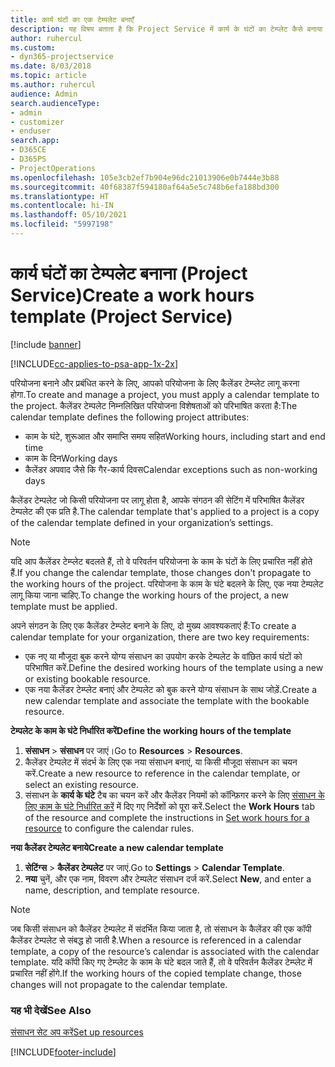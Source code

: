 ```yaml
---
title: कार्य घंटों का एक टेम्पलेट बनाएँ
description: यह विषय बताता है कि Project Service में कार्य के घंटों का टेम्प्लेट कैसे बनाया जाए.
author: ruhercul
ms.custom:
- dyn365-projectservice
ms.date: 8/03/2018
ms.topic: article
ms.author: ruhercul
audience: Admin
search.audienceType:
- admin
- customizer
- enduser
search.app:
- D365CE
- D365PS
- ProjectOperations
ms.openlocfilehash: 105e3cb2ef7b904e96dc21013906e0b7444e3b88
ms.sourcegitcommit: 40f68387f594180af64a5e5c748b6efa188bd300
ms.translationtype: HT
ms.contentlocale: hi-IN
ms.lasthandoff: 05/10/2021
ms.locfileid: "5997198"
---
```

# <a name="create-a-work-hours-template-project-service"></a><span data-ttu-id="ae07d-103">कार्य घंटों का टेम्पलेट बनाना (Project Service)</span><span class="sxs-lookup"><span data-stu-id="ae07d-103">Create a work hours template (Project Service)</span></span>

[!include [banner](../includes/psa-now-project-operations.md)]

[!INCLUDE[cc-applies-to-psa-app-1x-2x](../includes/cc-applies-to-psa-app-3x.md)]

<span data-ttu-id="ae07d-104">परियोजना बनाने और प्रबंधित करने के लिए, आपको परियोजना के लिए कैलेंडर टेम्प्लेट लागू करना होगा.</span><span class="sxs-lookup"><span data-stu-id="ae07d-104">To create and manage a project, you must apply a calendar template to the project.</span></span> <span data-ttu-id="ae07d-105">कैलेंडर टेम्पलेट निम्नलिखित परियोजना विशेषताओं को परिभाषित करता है:</span><span class="sxs-lookup"><span data-stu-id="ae07d-105">The calendar template defines the following project attributes:</span></span>

- <span data-ttu-id="ae07d-106">काम के घंटे, शुरूआत और समाप्ति समय सहित</span><span class="sxs-lookup"><span data-stu-id="ae07d-106">Working hours, including start and end time</span></span>
- <span data-ttu-id="ae07d-107">काम के दिन</span><span class="sxs-lookup"><span data-stu-id="ae07d-107">Working days</span></span>
- <span data-ttu-id="ae07d-108">कैलेंडर अपवाद जैसे कि गैर-कार्य दिवस</span><span class="sxs-lookup"><span data-stu-id="ae07d-108">Calendar exceptions such as non-working days</span></span>

<span data-ttu-id="ae07d-109">कैलेंडर टेम्पलेट जो किसी परियोजना पर लागू होता है, आपके संगठन की सेटिंग में परिभाषित कैलेंडर टेम्पलेट की एक प्रति है.</span><span class="sxs-lookup"><span data-stu-id="ae07d-109">The calendar template that's applied to a project is a copy of the calendar template defined in your organization’s settings.</span></span>

> [!NOTE]
> <span data-ttu-id="ae07d-110">यदि आप कैलेंडर टेम्प्लेट बदलते हैं, तो वे परिवर्तन परियोजना के काम के घंटों के लिए प्रचारित नहीं होते हैं.</span><span class="sxs-lookup"><span data-stu-id="ae07d-110">If you change the calendar template, those changes don't propagate to the working hours of the project.</span></span> <span data-ttu-id="ae07d-111">परियोजना के काम के घंटे बदलने के लिए, एक नया टेम्पलेट लागू किया जाना चाहिए.</span><span class="sxs-lookup"><span data-stu-id="ae07d-111">To change the working hours of the project, a new template must be applied.</span></span>

<span data-ttu-id="ae07d-112">अपने संगठन के लिए एक कैलेंडर टेम्प्लेट बनाने के लिए, दो मुख्य आवश्यकताएं हैं:</span><span class="sxs-lookup"><span data-stu-id="ae07d-112">To create a calendar template for your organization, there are two key requirements:</span></span>

- <span data-ttu-id="ae07d-113">एक नए या मौजूदा बुक करने योग्य संसाधन का उपयोग करके टेम्पलेट के वांछित कार्य घंटों को परिभाषित करें.</span><span class="sxs-lookup"><span data-stu-id="ae07d-113">Define the desired working hours of the template using a new or existing bookable resource.</span></span>
- <span data-ttu-id="ae07d-114">एक नया कैलेंडर टेम्प्लेट बनाएं और टेम्पलेट को बुक करने योग्य संसाधन के साथ जोड़ें.</span><span class="sxs-lookup"><span data-stu-id="ae07d-114">Create a new calendar template and associate the template with the bookable resource.</span></span>

<span data-ttu-id="ae07d-115">**टेम्पलेट के काम के घंटे निर्धारित करें**</span><span class="sxs-lookup"><span data-stu-id="ae07d-115">**Define the working hours of the template**</span></span>

1. <span data-ttu-id="ae07d-116">**संसाधन** \> **संसाधन** पर जाएं।</span><span class="sxs-lookup"><span data-stu-id="ae07d-116">Go to **Resources** \> **Resources**.</span></span>
2. <span data-ttu-id="ae07d-117">कैलेंडर टेम्पलेट में संदर्भ के लिए एक नया संसाधन बनाएं, या किसी मौजूदा संसाधन का चयन करें.</span><span class="sxs-lookup"><span data-stu-id="ae07d-117">Create a new resource to reference in the calendar template, or select an existing resource.</span></span>
3. <span data-ttu-id="ae07d-118">संसाधन के **कार्य के घंटे** टैब का चयन करें और कैलेंडर नियमों को कॉन्फ़िगर करने के लिए [संसाधन के लिए काम के घंटे निर्धारित करें](/dynamics365/field-service/set-work-hours-resource.md) में दिए गए निर्देशों को पूरा करें.</span><span class="sxs-lookup"><span data-stu-id="ae07d-118">Select the **Work Hours** tab of the resource and complete the instructions in [Set work hours for a resource](/dynamics365/field-service/set-work-hours-resource.md) to configure the calendar rules.</span></span>

<span data-ttu-id="ae07d-119">**नया कैलेंडर टेम्पलेट बनाये**</span><span class="sxs-lookup"><span data-stu-id="ae07d-119">**Create a new calendar template**</span></span>

1. <span data-ttu-id="ae07d-120">**सेटिंग्स** \> **कैलेंडर टेम्पलेट** पर जाएं.</span><span class="sxs-lookup"><span data-stu-id="ae07d-120">Go to **Settings** \> **Calendar Template**.</span></span>
2. <span data-ttu-id="ae07d-121">**नया** चुनें, और एक नाम, विवरण और टेम्पलेट संसाधन दर्ज करें.</span><span class="sxs-lookup"><span data-stu-id="ae07d-121">Select **New**, and enter a name, description, and template resource.</span></span>


> [!NOTE]
> <span data-ttu-id="ae07d-122">जब किसी संसाधन को कैलेंडर टेम्पलेट में संदर्भित किया जाता है, तो संसाधन के कैलेंडर की एक कॉपी कैलेंडर टेम्पलेट से संबद्ध हो जाती है.</span><span class="sxs-lookup"><span data-stu-id="ae07d-122">When a resource is referenced in a calendar template, a copy of the resource’s calendar is associated with the calendar template.</span></span> <span data-ttu-id="ae07d-123">यदि कॉपी किए गए टेम्प्लेट के काम के घंटे बदल जाते हैं, तो वे परिवर्तन कैलेंडर टेम्प्लेट में प्रचारित नहीं होंगे.</span><span class="sxs-lookup"><span data-stu-id="ae07d-123">If the working hours of the copied template change, those changes will not propagate to the calendar template.</span></span>


### <a name="see-also"></a><span data-ttu-id="ae07d-124">यह भी देखें</span><span class="sxs-lookup"><span data-stu-id="ae07d-124">See Also</span></span>  
 [<span data-ttu-id="ae07d-125">संसाधन सेट अप करें</span><span class="sxs-lookup"><span data-stu-id="ae07d-125">Set up resources</span></span>](../psa/set-up-resources.md)


[!INCLUDE[footer-include](../includes/footer-banner.md)]
